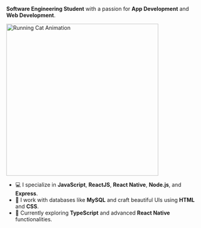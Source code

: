 

 **Software Engineering Student** with a passion for **App Development** and **Web Development**.  
<p align="left">
  <img src="https://i.pinimg.com/originals/62/6b/8b/626b8b4be06e78c917e93526d1d74025.gif" width="400" alt="Running Cat Animation">
</p>


- 💻 I specialize in **JavaScript**, **ReactJS**, **React Native**, **Node.js**, and **Express**.
- 📂 I work with databases like **MySQL** and craft beautiful UIs using **HTML** and **CSS**.
- 🌱 Currently exploring **TypeScript** and advanced **React Native** functionalities.


